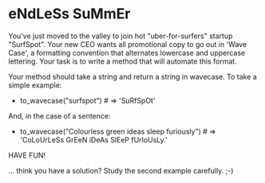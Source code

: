 # eNdLeSs SuMmEr

You've just moved to the valley to join hot "uber-for-surfers" startup "SurfSpot". Your new CEO wants all promotional copy to go out in 'Wave Case', a formatting convention that alternates lowercase and uppercase lettering. Your task is to write a method that will automate this format.

Your method should take a string and return a string in wavecase. To take a simple example:

- to_wavecase("surfspot") # => 'SuRfSpOt'

And, in the case of a sentence:

- to_wavecase("Colourless green ideas sleep furiously") # => 'CoLoUrLeSs GrEeN iDeAs SlEeP fUrIoUsLy.'

HAVE FUN!

... think you have a solution? Study the second example carefully. ;-)
